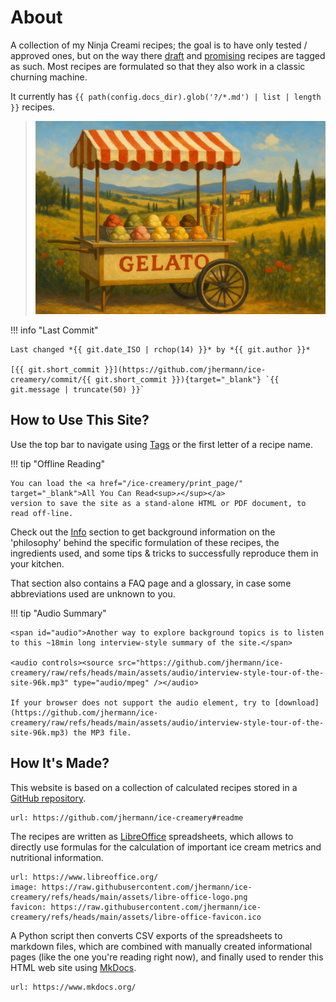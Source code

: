 # About
A collection of my Ninja Creami recipes; the goal is to have only tested / approved ones,
but on the way there [draft](https://jhermann.github.io/ice-creamery/tags/#tag:draft) and
[promising](https://jhermann.github.io/ice-creamery/tags/#tag:promising) recipes
are tagged as such.
Most recipes are formulated so that they also work in a classic churning machine.

It currently has `{{ path(config.docs_dir).glob('?/*.md') | list | length }}` recipes.

> <img width=720 alt="Gelato Cart" src="https://raw.githubusercontent.com/jhermann/ice-creamery/refs/heads/main/assets/gelato-cart.webp" />

!!! info "Last Commit"

    Last changed *{{ git.date_ISO | rchop(14) }}* by *{{ git.author }}*

    [{{ git.short_commit }}](https://github.com/jhermann/ice-creamery/commit/{{ git.short_commit }}){target="_blank"} `{{ git.message | truncate(50) }}`

## How to Use This Site?
Use the top bar to navigate using [Tags](tags/) or the first letter of a recipe name.

!!! tip "Offline Reading"

    You can load the <a href="/ice-creamery/print_page/" target="_blank">All You Can Read<sup>↗</sup></a>
    version to save the site as a stand-alone HTML or PDF document, to read off-line.

Check out the [Info](info/) section to get background information on the 'philosophy'
behind the specific formulation of these recipes, the ingredients used, and some tips & tricks
to successfully reproduce them in your kitchen.

That section also contains a FAQ page and a glossary, in case some abbreviations used are unknown to you.

!!! tip "Audio Summary"

    <span id="audio">Another way to explore background topics is to listen to this ~18min long interview-style summary of the site.</span>

    <audio controls><source src="https://github.com/jhermann/ice-creamery/raw/refs/heads/main/assets/audio/interview-style-tour-of-the-site-96k.mp3" type="audio/mpeg" /></audio>

    If your browser does not support the audio element, try to [download](https://github.com/jhermann/ice-creamery/raw/refs/heads/main/assets/audio/interview-style-tour-of-the-site-96k.mp3) the MP3 file.

## How It's Made?
This website is based on a collection of calculated recipes stored in a
[GitHub repository](https://github.com/jhermann/ice-creamery#readme).

```embed
url: https://github.com/jhermann/ice-creamery#readme
```

The recipes are written as [LibreOffice](https://www.libreoffice.org/download/download-libreoffice/)
spreadsheets, which allows to directly use formulas for the calculation of
important ice cream metrics and nutritional information.

```embed
url: https://www.libreoffice.org/
image: https://raw.githubusercontent.com/jhermann/ice-creamery/refs/heads/main/assets/libre-office-logo.png
favicon: https://raw.githubusercontent.com/jhermann/ice-creamery/refs/heads/main/assets/libre-office-favicon.ico
```

A Python script then converts CSV exports of the spreadsheets to markdown files, which are combined with manually created informational pages (like the one you're reading right now), and finally used to render this HTML web site using
[MkDocs](https://github.com/mkdocs/mkdocs#readme).

```embed
url: https://www.mkdocs.org/
```

<!--
{ macros_info() }}
{ context(git) | pretty }}
-->
